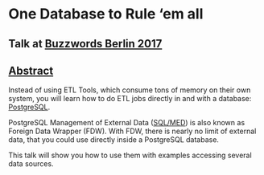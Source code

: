 # One Database to Rule ‘em all
## Talk at [Buzzwords Berlin 2017](https://berlinbuzzwords.de/17/)
## [Abstract](https://berlinbuzzwords.de/17/session/one-database-rule-em-all)
Instead of using ETL Tools, which consume tons of memory on their own system, you will learn how to do ETL jobs directly in and with a database: [PostgreSQL](https://www.postgresql.org/).

PostgreSQL Management of External Data ([SQL/MED](http://www.iso.org/iso/catalogue_detail.htm?csnumber=38643)) is also known as Foreign Data Wrapper (FDW). With FDW, there is nearly no limit of external data, that you could use directly inside a PostgreSQL database.

This talk will show you how to use them with examples accessing several data sources.
